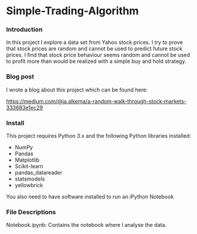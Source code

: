 # Simple-Trading-Algorithm

### Introduction
In this project I explore a data set from Yahoo stock prices. I try to prove that stock prices are random and cannot be used to predict future stock prices.
I find that stock price behaviour seems random and cannot be used to profit more than would be realized with a simple buy and hold strategy.

### Blog post
I wrote a blog about this project which can be found here:

https://medium.com/@ja.alkema/a-random-walk-through-stock-markets-333683e1ec29

### Install
This project requires Python 3.x and the following Python libraries installed:

* NumPy
* Pandas
* Matplotlib
* Scikit-learn
* pandas_datareader
* statsmodels
* yellowbrick

You also need to have software installed to run an iPython Notebook

### File Descriptions
Notebook.ipynb: Contains the notebook where I analyse the data.





